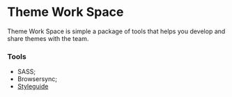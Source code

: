 # Theme Work Space

Theme Work Space is simple a package of tools that helps you develop and share themes with the team.

### Tools
- SASS;
- Browsersync;
- [Styleguide](http://livingstyleguide.devbridge.com)
